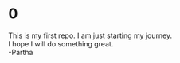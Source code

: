 # 0
This is my first repo. I am just starting my journey.
<br>
I hope I will do something great.
<br>
-Partha
